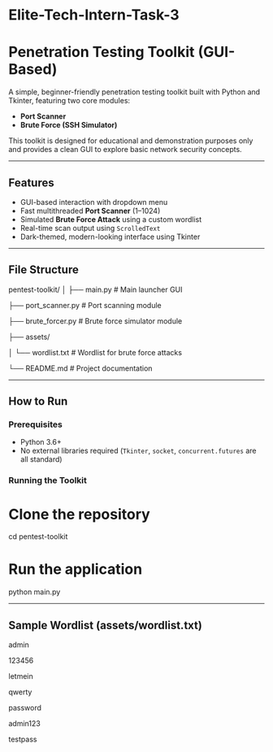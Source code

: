 # Elite-Tech-Intern-Task-3

# Penetration Testing Toolkit (GUI-Based)

A simple, beginner-friendly penetration testing toolkit built with Python and Tkinter, featuring two core modules:
- **Port Scanner**
- **Brute Force (SSH Simulator)**

This toolkit is designed for educational and demonstration purposes only and provides a clean GUI to explore basic network security concepts.

---

## Features

- GUI-based interaction with dropdown menu
- Fast multithreaded **Port Scanner** (1–1024)
- Simulated **Brute Force Attack** using a custom wordlist
- Real-time scan output using `ScrolledText`
- Dark-themed, modern-looking interface using Tkinter

---

## File Structure

pentest-toolkit/
│
├── main.py # Main launcher GUI

├── port_scanner.py # Port scanning module

├── brute_forcer.py # Brute force simulator module

├── assets/

│ └── wordlist.txt # Wordlist for brute force attacks

└── README.md # Project documentation

---

## How to Run

### Prerequisites

- Python 3.6+
- No external libraries required (`Tkinter`, `socket`, `concurrent.futures` are all standard)

### Running the Toolkit

# Clone the repository
cd pentest-toolkit

# Run the application
python main.py

---

## Sample Wordlist (assets/wordlist.txt)
admin

123456

letmein

qwerty

password

admin123

testpass


